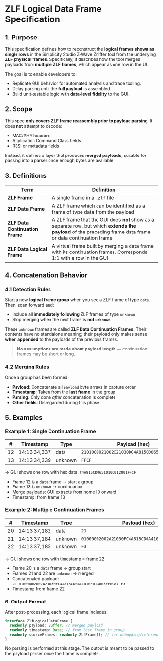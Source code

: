 # ZLF Logical Data Frame Specification

## 1. Purpose

This specification defines how to reconstruct the **logical frames shown as
single rows** in the Simplicity Studio Z-Wave Zniffer tool from the underlying
**ZLF physical frames**. Specifically, it describes how the tool merges payloads
from **multiple ZLF frames**, which appear as one row in the UI.

The goal is to enable developers to:

- Replicate GUI behavior for automated analysis and trace tooling.
- Delay parsing until the **full payload** is assembled.
- Build unit-testable logic with **data-level fidelity** to the GUI.

## 2. Scope

This spec **only covers ZLF frame reassembly prior to payload parsing**. It does
**not** attempt to decode:

- MAC/PHY headers
- Application Command Class fields
- RSSI or metadata fields

Instead, it defines a layer that produces **merged payloads**, suitable for
passing into a parser once enough bytes are available.

## 3. Definitions

| Term                            | Definition                                                                                                                                                   |
| ------------------------------- | ------------------------------------------------------------------------------------------------------------------------------------------------------------ |
| **ZLF Frame**                   | A single frame in a `.zlf` file                                                                                                                              |
| **ZLF Data Frame**              | A ZLF frame which can be identified as a frame of type data from the payload                                                                                 |
| **ZLF Data Continuation Frame** | A ZLF frame that the GUI does **not** show as a separate row, but which **extends the payload** of the preceding frame data frame or data continuation frame |
| **ZLF Data Logical Frame**      | A virtual frame built by merging a data frame with its continuation frames. Corresponds 1:1 with a row in the GUI                                            |

## 4. Concatenation Behavior

### 4.1 Detection Rules

Start a new **logical frame group** when you see a ZLF frame of type `data`.
Then, scan forward and:

- Include all **immediately following** ZLF frames of type `unknown`
- Stop merging when the next frame is **not `unknown`**

These `unknown` frames are called **ZLF Data Continuation Frames**. Their
contents have no standalone meaning; their payload only makes sense **when
appended** to the payloads of the previous frames.

> **No assumptions are made about payload length** — continuation frames may be
> short or long.

### 4.2 Merging Rules

Once a group has been formed:

- **Payload**: Concatenate all `payload` byte arrays in capture order
- **Timestamp**: Taken from the **last frame** in the group
- **Parsing**: Only done _after_ concatenation is complete
- **Other fields**: Disregarded during this phase

## 5. Examples

### Example 1: Single Continuation Frame

| #   | Timestamp    | Type    | Payload (hex)                                |
| --- | ------------ | ------- | -------------------------------------------- |
| 12  | 14:13:34,337 | data    | `2101000021002C21030DC4A815CD0651010D012001` |
| 13  | 14:13:34,339 | unknown | `FFCF`                                       |

→ GUI shows one row with hex data: `C4A815CD0651010D012001FFCF`

- Frame 12 is a `data` frame → start a group
- Frame 13 is `unknown` → continuation
- Merge payloads: GUI extracts from home ID onward
- Timestamp: from frame 13

### Example 2: Multiple Continuation Frames

| #   | Timestamp    | Type    | Payload (hex)                                    |
| --- | ------------ | ------- | ------------------------------------------------ |
| 20  | 14:13:37,182 | data    | `21`                                             |
| 21  | 14:13:37,184 | unknown | `01000002002A21030FC4A815CD0A41010F013003FF0C87` |
| 22  | 14:13:37,185 | unknown | `F3`                                             |

→ GUI shows one row with timestamp = frame 22

- Frame 20 is a `data` frame → group start
- Frames 21 and 22 are `unknown` → merged
- Concatenated payload:  
  `21 01000002002A21030FC4A815CD0A41010F013003FF0C87 F3`
- Timestamp from frame 22

### 6. Output Format

After post-processing, each logical frame includes:

```ts
interface ZlfLogicalDataFrame {
  readonly payload: Buffer; // merged payload
  readonly timestamp: Date; // from last frame in group
  readonly sourceFrames: readonly ZlfFrame[]; // for debugging/reference
}
```

No parsing is performed at this stage. The output is meant to be passed to the
payload parser once the frame is complete.
